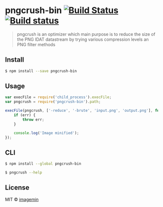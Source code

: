 # pngcrush-bin [![Build Status](http://img.shields.io/travis/imagemin/pngcrush-bin.svg?style=flat)](https://travis-ci.org/imagemin/pngcrush-bin) [![Build status](https://ci.appveyor.com/api/projects/status/cbnmru7q2hm2sk14)](https://ci.appveyor.com/project/ShinnosukeWatanabe/pngcrush-bin)

> pngcrush is an optimizer which main purpose is to reduce the size of the PNG IDAT datastream by trying various compression levels an PNG filter methods


## Install

```sh
$ npm install --save pngcrush-bin
```


## Usage

```js
var execFile = require('child_process').execFile;
var pngcrush = require('pngcrush-bin').path;

execFile(pngcrush, ['-reduce', '-brute', 'input.png', 'output.png'], function (err) {
	if (err) {
		throw err;
	}

	console.log('Image minified');
});
```


## CLI

```sh
$ npm install --global pngcrush-bin
```

```sh
$ pngcrush --help
```


## License

MIT © [imagemin](https://github.com/imagemin)
